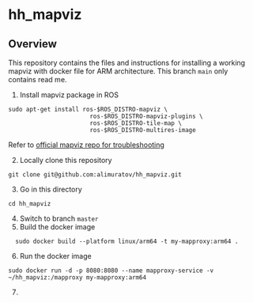 # hh_mapviz

## Overview
This repository contains the files and instructions for installing a working mapviz with docker file for ARM architecture. This branch `main` only contains read me.  

1. Install mapviz package in ROS
```
sudo apt-get install ros-$ROS_DISTRO-mapviz \
                       ros-$ROS_DISTRO-mapviz-plugins \
                       ros-$ROS_DISTRO-tile-map \
                       ros-$ROS_DISTRO-multires-image
```

Refer to [official mapviz repo for troubleshooting](https://swri-robotics.github.io/mapviz/)

2. Locally clone this repository
```
git clone git@github.com:alimuratov/hh_mapviz.git
```
3. Go in this directory
```
cd hh_mapviz
```
4. Switch to branch `master`
5. Build the docker image
```
  sudo docker build --platform linux/arm64 -t my-mapproxy:arm64 .
```
6. Run the docker image
```
sudo docker run -d -p 8080:8080 --name mapproxy-service -v ~/hh_mapviz:/mapproxy my-mapproxy:arm64
```
7. 
